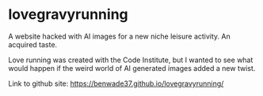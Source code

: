 # lovegravyrunning
A website hacked with AI images for a new niche leisure activity. An acquired taste.

Love running was created with the Code Institute, but I wanted to see what would happen if the weird world of AI generated images added a new twist. 

Link to github site: https://benwade37.github.io/lovegravyrunning/
